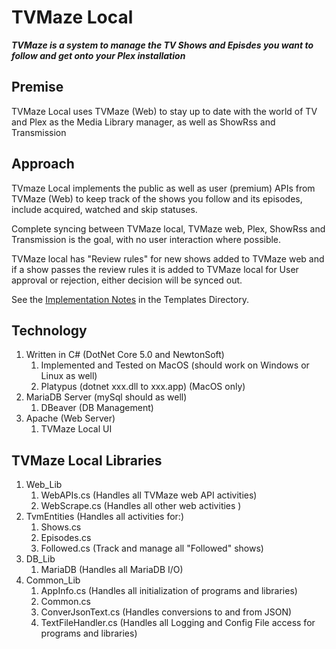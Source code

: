 # TVMaze Local


***TVMaze is a system to manage the TV Shows and Episdes you want to follow and get onto your Plex installation***


## Premise

TVMaze Local uses TVMaze (Web) to stay up to date with the world of TV and Plex as the Media Library manager, as well as ShowRss and Transmission

## Approach

TVmaze Local implements the public as well as user (premium) APIs from TVMaze (Web) to keep track of the shows you follow and its episodes, include acquired, watched and skip statuses.

Complete syncing between TVMaze local, TVMaze web, Plex, ShowRss and Transmission is the goal, with no user interaction where possible.

TVMaze local has "Review rules" for new shows added to TVMaze web and if a show passes the review rules it is added to TVMaze local for User approval or rejection, either decision will be synced out.

See the [Implementation Notes](https://github.com/dkluis/TVMaze/blob/44bf6a7b82e94e9f2ad586264629224621459d90/Templates/Implementation%20Sequence%20Notes.md) in the Templates Directory.

## Technology

1. Written in C# (DotNet Core 5.0 and NewtonSoft)
    1. Implemented and Tested on MacOS (should work on Windows or Linux as well)
    1. Platypus (dotnet xxx.dll to xxx.app) (MacOS only)
1. MariaDB Server (mySql should as well)
    1. DBeaver (DB Management)
1. Apache (Web Server)
    1. TVMaze Local UI

## TVMaze Local Libraries

1. Web_Lib
    1. WebAPIs.cs (Handles all TVMaze web API activities)
    1. WebScrape.cs (Handles all other web activities )
1. TvmEntities (Handles all activities for:)
    1. Shows.cs     
    1. Episodes.cs  
    1. Followed.cs  (Track and manage all "Followed" shows)
1. DB_Lib
    1. MariaDB (Handles all MariaDB I/O)
1. Common_Lib
    1. AppInfo.cs (Handles all initialization of programs and libraries)
    1. Common.cs
    1. ConverJsonText.cs (Handles conversions to and from JSON)
    1. TextFileHandler.cs (Handles all Logging and Config File access for programs and libraries)